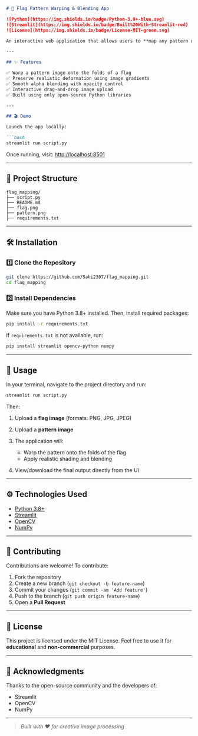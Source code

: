 ````markdown
# 🏁 Flag Pattern Warping & Blending App

![Python](https://img.shields.io/badge/Python-3.8+-blue.svg)
![Streamlit](https://img.shields.io/badge/Built%20With-Streamlit-red)
![License](https://img.shields.io/badge/License-MIT-green.svg)

An interactive web application that allows users to **map any pattern onto a flag image** realistically by warping, blending, and shading. Powered by **Streamlit**, **OpenCV**, and **NumPy**, this app gives users a smooth, browser-based image processing experience.

---

## ✨ Features

✅ Warp a pattern image onto the folds of a flag  
✅ Preserve realistic deformation using image gradients  
✅ Smooth alpha blending with opacity control  
✅ Interactive drag-and-drop image upload  
✅ Built using only open-source Python libraries

---

## 🎬 Demo

Launch the app locally:

```bash
streamlit run script.py
````

Once running, visit: [http://localhost:8501](http://localhost:8501)

---

## 📁 Project Structure

```plaintext
flag_mapping/
├── script.py          
├── README.md          
├── flag.png           
├── pattern.png        
├── requirements.txt
```

---

## 🛠️ Installation

### 1️⃣ Clone the Repository

```bash
git clone https://github.com/Sahi2307/flag_mapping.git
cd flag_mapping
```

### 2️⃣ Install Dependencies

Make sure you have Python 3.8+ installed. Then, install required packages:

```bash
pip install -r requirements.txt
```

If `requirements.txt` is not available, run:

```bash
pip install streamlit opencv-python numpy
```

---

## 🚀 Usage

In your terminal, navigate to the project directory and run:

```bash
streamlit run script.py
```

Then:

1. Upload a **flag image** (formats: PNG, JPG, JPEG)
2. Upload a **pattern image**
3. The application will:

   * Warp the pattern onto the folds of the flag
   * Apply realistic shading and blending
4. View/download the final output directly from the UI

---

## ⚙️ Technologies Used

* [Python 3.8+](https://www.python.org/)
* [Streamlit](https://streamlit.io/)
* [OpenCV](https://opencv.org/)
* [NumPy](https://numpy.org/)

---

## 🤝 Contributing

Contributions are welcome! To contribute:

1. Fork the repository
2. Create a new branch (`git checkout -b feature-name`)
3. Commit your changes (`git commit -am 'Add feature'`)
4. Push to the branch (`git push origin feature-name`)
5. Open a **Pull Request**

---

## 📄 License

This project is licensed under the MIT License.
Feel free to use it for **educational** and **non-commercial** purposes.

---

## 🙌 Acknowledgments

Thanks to the open-source community and the developers of:

* Streamlit
* OpenCV
* NumPy

---

> *Built with ❤️ for creative image processing*

```
